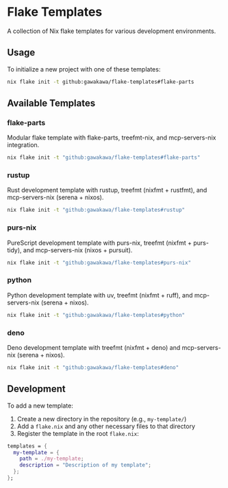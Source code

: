 # Flake Templates

A collection of Nix flake templates for various development environments.

## Usage

To initialize a new project with one of these templates:

```bash
nix flake init -t github:gawakawa/flake-templates#flake-parts
```

## Available Templates

### flake-parts

Modular flake template with flake-parts, treefmt-nix, and mcp-servers-nix integration.

```bash
nix flake init -t "github:gawakawa/flake-templates#flake-parts"
```

### rustup

Rust development template with rustup, treefmt (nixfmt + rustfmt), and mcp-servers-nix (serena + nixos).

```bash
nix flake init -t "github:gawakawa/flake-templates#rustup"
```

### purs-nix

PureScript development template with purs-nix, treefmt (nixfmt + purs-tidy), and mcp-servers-nix (nixos + pursuit).

```bash
nix flake init -t "github:gawakawa/flake-templates#purs-nix"
```

### python

Python development template with uv, treefmt (nixfmt + ruff), and mcp-servers-nix (serena + nixos).

```bash
nix flake init -t "github:gawakawa/flake-templates#python"
```

### deno

Deno development template with treefmt (nixfmt + deno) and mcp-servers-nix (serena + nixos).

```bash
nix flake init -t "github:gawakawa/flake-templates#deno"
```

## Development

To add a new template:

1. Create a new directory in the repository (e.g., `my-template/`)
2. Add a `flake.nix` and any other necessary files to that directory
3. Register the template in the root `flake.nix`:

```nix
templates = {
  my-template = {
    path = ./my-template;
    description = "Description of my template";
  };
};
```
